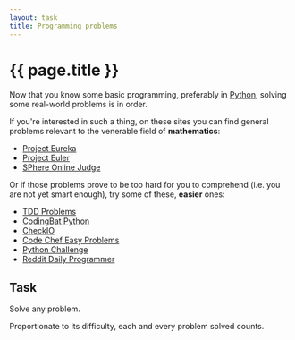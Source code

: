 ```yaml
---
layout: task
title: Programming problems
---
```

{{ page.title }}
================

Now that you know some basic programming, preferably in
[Python](python.html), solving some real-world problems is in order.

If you're interested in such a thing, on these sites you can find
general problems relevant to the venerable field of **mathematics**:

* [Project Eureka](http://projecteureka.org/)
* [Project Euler](http://projecteuler.net/problems)
* [SPhere Online Judge](http://www.spoj.com/problems/classical/)

Or if those problems prove to be too hard for you to comprehend
(i.e. you are not yet smart enough), try some of these, **easier** ones:

* [TDD Problems](https://sites.google.com/site/tddproblems/all-problems-1)
* [CodingBat Python](http://codingbat.com/python)
* [CheckIO](http://www.checkio.org/)
* [Code Chef Easy Problems](http://www.codechef.com/problems/easy)
* [Python Challenge](http://www.pythonchallenge.com/)
* [Reddit Daily Programmer](http://www.reddit.com/r/dailyprogrammer)

Task
----
Solve any problem.

Proportionate to its difficulty, each and every
problem solved counts.

